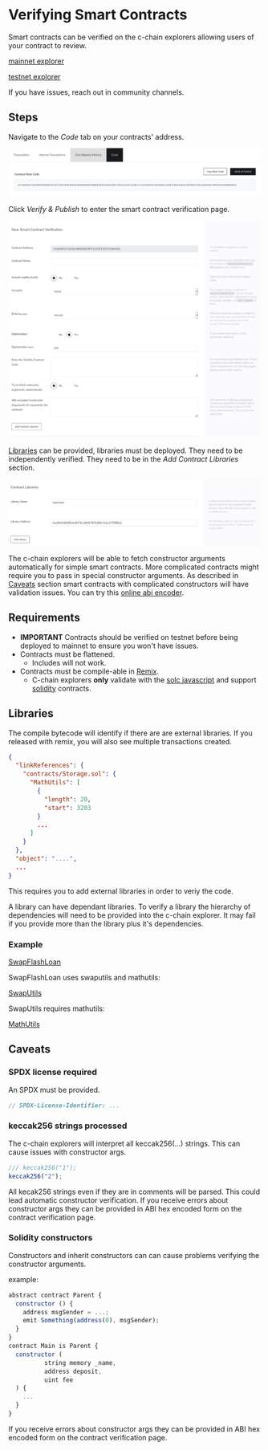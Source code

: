 # Verifying Smart Contracts

Smart contracts can be verified on the c-chain explorers allowing users of your contract to review.

[mainnet explorer](https://cchain.explorer.avax.network/)

[testnet explorer](https://cchain.explorer.avax-test.network/)

If you have issues, reach out in community channels.

## Steps

Navigate to the *Code* tab on your contracts' address.

![Verify &amp; Publish](../../../.gitbook/assets/smart-contract-verify-page.png)

Click *Verify &amp; Publish* to enter the smart contract verification page.

![Contract Entry](../../../.gitbook/assets/smart-contract-input-page.png)

[Libraries](https://docs.soliditylang.org/en/v0.8.4/contracts.html?highlight=libraries#libraries) can be provided, libraries must be deployed.  They need to be independently verified.   They need to be in the *Add Contract Libraries* section.

![Libraries](../../../.gitbook/assets/smart-contract-library.png)

The c-chain explorers will be able to fetch constructor arguments automatically for simple smart contracts.  More complicated contracts might require you to pass in special constructor arguments.
As described in [Caveats](#caveats) section smart contracts with complicated constructors will have validation issues.
You can try this [online abi encoder](https://abi.hashex.org/).

## Requirements

* **IMPORTANT** Contracts should be verified on testnet before being deployed to mainnet to ensure you won't have issues.
* Contracts must be flattened.
  - Includes will not work.  
* Contracts must be compile-able in [Remix](https://remix.ethereum.org).
  - C-chain explorers **only** validate with the [solc javascript](https://github.com/ethereum/solc-bin) and support [solidity](https://docs.soliditylang.org) contracts.

## Libraries

The compile bytecode will identify if there are are external libraries.  If you released with remix, you will also see multiple transactions created.

```json
{
  "linkReferences": {
    "contracts/Storage.sol": {
      "MathUtils": [
        {
          "length": 20,
          "start": 3203
        }
        ...
      ]
    }
  },
  "object": "....",
  ...
}
```

This requires you to add external libraries in order to veriy the code.

A library can have dependant libraries.  To verify a library the hierarchy of dependencies will need to be provided into the c-chain explorer.  It may fail if you provide more than the library plus it's dependencies.

### Example

[SwapFlashLoan](https://cchain.explorer.avax-test.network/address/0x12DF75Fed4DEd309477C94cE491c67460727C0E8/contracts)

SwapFlashLoan uses swaputils and mathutils:

[SwapUtils](https://cchain.explorer.avax-test.network/address/0x6703e4660E104Af1cD70095e2FeC337dcE034dc1/contracts)

SwapUtils requires mathutils:

[MathUtils](https://cchain.explorer.avax-test.network/address/0xbA21C84E4e593CB1c6Fe6FCba340fa7795476966/contracts)


## Caveats

### SPDX license required

An SPDX must be provided.
```javascript
// SPDX-License-Identifier: ...
```

### keccak256 strings processed

The c-chain explorers will interpret all keccak256(...) strings.  This can cause issues with constructor args.
```javascript
/// keccak256("1");
keccak256("2");
```
All kecak256 strings even if they are in comments will be parsed.
This could lead automatic constructor verification.  If you receive errors about constructor args they can be provided in ABI hex encoded form on the contract verification page.

### Solidity constructors

Constructors and inherit constructors can can cause problems verifying the constructor arguments.

example:
```javascript
abstract contract Parent {
  constructor () {
    address msgSender = ...;
    emit Something(address(0), msgSender);
  }
}
contract Main is Parent {
  constructor (
          string memory _name,
          address deposit,
          uint fee
  ) {
    ...
  }
}
```

If you receive errors about constructor args they can be provided in ABI hex encoded form on the contract verification page.

